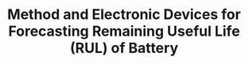 ---
title: "Method and Electronic Devices for Forecasting Remaining Useful Life (RUL) of Battery"
authors:
- first_name: Subhasmita
  last_name: Sahoo
- first_name: Krishnan S
  last_name: Hariharan
- first_name: Samarth
  last_name: Agarwal
- first_name: Subramanian Swernath
  last_name: Brahmadathan
- first_name: Sangheon
  last_name: Lee
  is_me: true
  last_author: true
location: US
app_no: 18/327395
reg_no: false
year: 2024
---